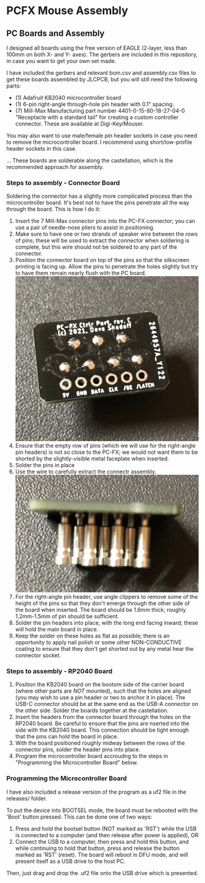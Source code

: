 # PCFX Mouse Assembly

## PC Boards and Assembly

I designed all boards using the free version of EAGLE (2-layer, less than 100mm on both X- and Y- axes).
The gerbers are included in this repository, in case you want to get your own set made.

I have included the gerbers and relevant bom.csv and assembly.csv files to get these boards
assembled by JLCPCB, but you will still need the following parts:
- (1) Adafruit KB2040 microcontroller board
- (1) 6-pin right-angle through-hole pin header with 0.1" spacing.
- (7) Mill-Max Manufacturing part number 4401-0-15-80-18-27-04-0 "Receptacle with a standard tail" for creating a custom controller connector.
These are available at Digi-Key/Mouser.

You may also want to use male/female pin header sockets in case you need to remove the microcontroller board.
I recommend using short/low-profile header sockets in this case.

... These boards are solderable along the castellation, which is the recommended approach for assembly.

### Steps to assembly - Connector Board

Soldering the connector has a slightly more complicated process than the microcontroller board.  It's best not to have the pins penetrate all
the way through the board.  This is how I do it:
1. Insert the 7 Mill-Max connector pins into the PC-FX connector; you can use a pair of needle-nose pliers to assist in positioning.
2. Make sure to have one or two strands of speaker wire between the rows of pins; these will be used to extract the connector when
soldering is complete, but this wire should not be soldered to any part of the connector.
3. Position the connector board on top of the pins so that the silkscreen printing is facing up. Allow the pins to penetrate the holes slightly
but try to have them remain nearly flush with the PC board.\
![Top View](../img/FXConnector_backside.jpg)
4. Ensure that the empty row of pins (which we will use for the right-angle pin headers) is not so close to the PC-FX; we would not want
them to be shorted by the slightly-visible metal faceplate when inserted.
5. Solder the pins in place
6. Use the wire to carefully extract the connectr assembly.\
![Top View](../img/FXPins_in_connector.jpg)
7. For the right-angle pin header, use angle clippers to remove some of the height of the pins so that they don't emerge through the
other side of the board when inserted.  The board should be 1.6mm thick; roughly 1.2mm-1.5mm of pin should be sufficient.
8. Solder the pin headers into place, with the long end facing inward; these will hold the main board in place.
9. Keep the solder on these holes as flat as possible; there is an opportunity to apply nail polish or some other NON-CONDUCTIVE
coating to ensure that they don't get shorted out by any metal hear the connector socket.


### Steps to assembly - RP2040 Board

1. Position the KB2040 board on the bootom side of the carrier board (where other parts are *NOT* mounted), such that the holes are aligned
(you may wish to use a pin header or two to anchor it in place). The USB-C connector should be at the same end as the USB-A connector
on the other side. Solder the boards together at the castellation.
2. Insert the headers from the connector board through the holes on the RP2040 board.  Be careful to ensure that the pins are nserted into
the side with the KB2040 board.
This connection should be tight enough that the pins can hold the board in place.
3. With the board positioned roughly midway between the rows of the connector pins, solder the header pins into place.
4. Program the microcontroller board accroudng to the steps in "Programming the Microcontroller Board" below.


### Programming the Microcontroller Board

I have also included a release version of the program as a uf2 file in the releases/ folder.

To put the device into BOOTSEL mode, the board must be rebooted with the 'Boot' button pressed.  This can be done one of two ways:
1. Press and hold the bootsel button (NOT marked as 'RST') while the USB is connected to a computer (and then release after power is applied), OR
2. Connect the USB to a computer, then press and hold this button, and while continuing to hold that button, press and release the button
marked as 'RST' (reset).
The board will reboot in DFU mode, and will present itself as a USB drive to the host PC.

Then, just drag and drop the .uf2 file onto the USB drive which is presented.


